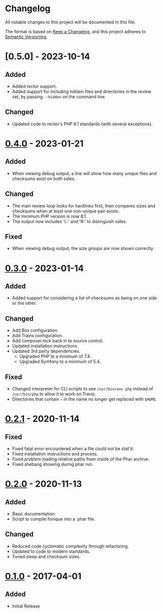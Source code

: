 # Changelog
All notable changes to this project will be documented in this file.

The format is based on [Keep a Changelog](https://keepachangelog.com/en/1.0.0/),
and this project adheres to [Semantic Versioning](https://semver.org/spec/v2.0.0.html).

# [0.5.0] - 2023-10-14
## Added
- Added rector support.
- Added support for including hidden files and directories in the review set,
  by passing `--hidden` on the command line.

## Changed
- Updated code to rector's PHP 8.1 standards (with several exceptions).

# [0.4.0] - 2023-01-21
## Added
- When viewing debug output, a line will show how many unique files and
  checksums exist on both sides.

## Changed
- The main review loop looks for hardlinks first, then compares sizes and
  checksums when at least one non-unique pair exists.
- The minimum PHP version is now 8.1.
- The output now includes 'L:' and 'R:' to distinguish sides.

## Fixed
- When viewing debug output, the size groups are now shown correctly.

# [0.3.0] - 2023-01-14
## Added
- Added support for considering a list of checksums as being on one side or the
  other.

## Changed
- Add Box configuration.
- Add Travis configuration.
- Add composer.lock back in to source control.
- Updated installation instructions.
- Updated 3rd party dependencies.
  - Upgraded PHP to a minimum of 7.4.
  - Upgraded Symfony to a minimum of 5.4.

## Fixed
- Changed interpreter for CLI scripts to use `/usr/bin/env php` instead of
  `/usr/bin/php` to allow it to work on Travis.
- Directories that contain `~` in the name no longer get replaced with `$HOME`.

# [0.2.1] - 2020-11-14
## Fixed
- Fixed fatal error encountered when a file could not be stat'd.
- Fixed installation instructions and process.
- Fixed problem loading relative paths from inside of the Phar archive.
- Fixed shebang showing during phar run.

# [0.2.0] - 2020-11-13
## Added
- Basic documentation.
- Script to compile funique into a .phar file.

## Changed
- Reduced code cyclomatic complexity through refactoring.
- Updated to code to modern standards.
- Tuned sleep and checksum sizes.

# [0.1.0] - 2017-04-01
## Added
- Initial Release

[Unreleased]: https://github.com/dharple/funique/compare/v0.4.0...master
[0.4.0]: https://github.com/dharple/funique/compare/v0.3.0...v0.4.0
[0.3.0]: https://github.com/dharple/funique/compare/v0.2.1...v0.3.0
[0.2.1]: https://github.com/dharple/funique/compare/v0.2.0...v0.2.1
[0.2.0]: https://github.com/dharple/funique/compare/v0.1.0...v0.2.0
[0.1.0]: https://github.com/dharple/funique/releases/tag/v0.1.0
